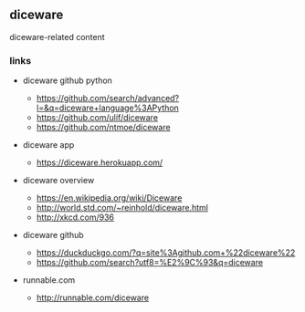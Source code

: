 ## diceware

diceware-related content

### links

* diceware github python
    * https://github.com/search/advanced?l=&q=diceware+language%3APython
    * https://github.com/ulif/diceware
    * https://github.com/ntmoe/diceware

* diceware app
    * https://diceware.herokuapp.com/

* diceware overview
    * https://en.wikipedia.org/wiki/Diceware
    * http://world.std.com/~reinhold/diceware.html
    * http://xkcd.com/936

* diceware github
    * https://duckduckgo.com/?q=site%3Agithub.com+%22diceware%22
    * https://github.com/search?utf8=%E2%9C%93&q=diceware

* runnable.com
    * http://runnable.com/diceware

